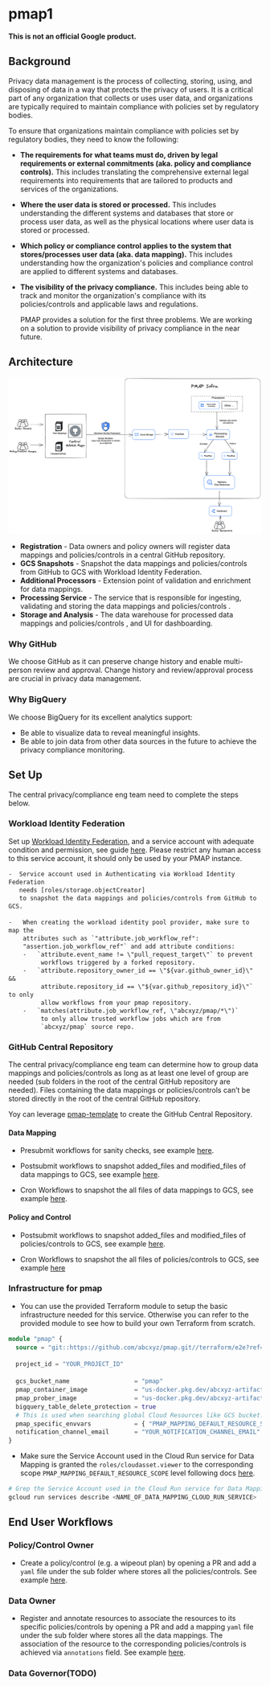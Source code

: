 # pmap1

**This is not an official Google product.**

## Background

Privacy data management is the process of collecting, storing, using, and
disposing of data in a way that protects the privacy of users. It
is a critical part of any organization that collects or uses user data, and
organizations are typically required to maintain compliance with policies set by
regulatory bodies.

To ensure that organizations maintain compliance with policies set by regulatory
bodies, they need to know the following:

* **The requirements for what teams
  must do, driven by legal requirements or external commitments (aka. 
  policy and compliance controls).** This includes translating the comprehensive
  external legal requirements into requirements that are tailored to products and
  services of the organizations.

* **Where the user data is stored or processed.** This includes understanding the
  different systems and databases that store or process user data, as well as the
  physical locations where user data is stored or processed.

* **Which policy or compliance control applies to
  the system that stores/processes user data (aka. data mapping).** This includes
  understanding how the organization's policies and compliance control are applied to
  different systems and databases.

* **The visibility of the privacy compliance.** This includes
  being able to track and monitor the organization's compliance with its policies/controls
  and applicable laws and regulations.
  
  PMAP provides a solution for the first three problems. We are working on a
  solution to provide visibility of privacy compliance in the near future.

## Architecture

![pmap architecture](./docs/assets/arch.png)

*   **Registration** - Data owners and policy owners will register data mappings and
    policies/controls in a central GitHub repository.
*   **GCS Snapshots** - Snapshot the data mappings and policies/controls from GitHub
    to GCS with Workload Identity Federation.
*   **Additional Processors** - Extension point of validation and enrichment for data mappings.
*   **Processing Service** - The service that is responsible for ingesting,
    validating and storing the data mappings and policies/controls .
*   **Storage and Analysis** - The data warehouse for processed data mappings and
    policies/controls , and UI for dashboarding.

### Why GitHub

We choose GitHub as it can preserve change history and enable multi-person
review and approval. Change history and review/approval process are crucial in
privacy data management.

### Why BigQuery

We choose BigQuery for its excellent analytics support:
* Be able to visualize
  data to reveal meaningful insights.
* Be able to join data from other
  data sources in the future to achieve the privacy compliance monitoring.

## Set Up

The central privacy/compliance eng team need to complete the steps below.

### Workload Identity Federation

Set up
[Workload Identity Federation](https://cloud.google.com/iam/docs/workload-identity-federation),
and a service account with adequate condition and permission, see guide
[here](https://github.com/google-github-actions/auth#setting-up-workload-identity-federation).
Please restrict any human access to this service account, it should only be used by your PMAP instance.

```
-  Service account used in Authenticating via Workload Identity Federation
   needs [roles/storage.objectCreator]
   to snapshot the data mappings and policies/controls from GitHub to GCS.

-   When creating the workload identity pool provider, make sure to map the
    attributes such as `"attribute.job_workflow_ref":
    "assertion.job_workflow_ref"` and add attribute conditions:
    -   `attribute.event_name != \"pull_request_target\"` to prevent
         workflows triggered by a forked repository.
    -   `attribute.repository_owner_id == \"${var.github_owner_id}\" &&
         attribute.repository_id == \"${var.github_repository_id}\"` to only
         allow workflows from your pmap repository.
    -   `matches(attribute.job_workflow_ref, \"abcxyz/pmap/*\")`
         to only allow trusted workflow jobs which are from
         `abcxyz/pmap` source repo. 

```

### GitHub Central Repository

The central privacy/compliance eng team can determine how to group data
mappings and policies/controls as long as at least one level of group are needed (sub
folders in the root of the central GitHub repository are needed). Files
containing the data mappings or policies/controls can’t be stored directly in the
root of the central GitHub repository.

Yoy can leverage [pmap-template](https://github.com/abcxyz/pmap-template) to 
create the GitHub Central Repository.

#### Data Mapping

*   Presubmit workflows for sanity checks, see example
    [here](docs/example/workflows/data_mapping_validation.yaml).

*   Postsubmit workflows to snapshot added_files and modified_files of
    data mappings to GCS, see example
    [here](docs/example/workflows/snapshot_data_mapping_change.yaml).

*   Cron Workflows to snapshot the all files of data mappings to GCS,
    see example [here](docs/example/workflows/snapshot_data_mapping_copy.yaml).

#### Policy and Control

*   Postsubmit workflows to snapshot added_files and modified_files of
    policies/controls to GCS, see example
    [here](docs/example/workflows/snapshot_policy_change.yaml).

*   Cron Workflows to snapshot the all files of policies/controls to GCS, see
    example [here](docs/example/workflows/snapshot_policy_copy.yaml)

### Infrastructure for pmap

* You can use the provided Terraform module to setup the basic infrastructure
needed for this service. Otherwise you can refer to the provided module to see
how to build your own Terraform from scratch.

```terraform
module "pmap" {
  source = "git::https://github.com/abcxyz/pmap.git//terraform/e2e?ref=main" # this should be pinned to the SHA desired

  project_id = "YOUR_PROJECT_ID"

  gcs_bucket_name                  = "pmap"
  pmap_container_image             = "us-docker.pkg.dev/abcxyz-artifacts/docker-images/pmap:0.0.4-amd64"
  pmap_prober_image                = "us-docker.pkg.dev/abcxyz-artifacts/docker-images/pmap-prober:0.0.4-amd64"
  bigquery_table_delete_protection = true
  # This is used when searching global Cloud Resources like GCS bucket.
  pmap_specific_envvars            = { "PMAP_MAPPING_DEFAULT_RESOURCE_SCOPE" : "YOUR_DEFAULT_RESOURCE_SCOPE" }
  notification_channel_email       = "YOUR_NOTIFICATION_CHANNEL_EMAIL"
}
```

* Make sure the Service Account used in the Cloud Run service for
Data Mapping is granted the `roles/cloudasset.viewer` to the corresponding
scope `PMAP_MAPPING_DEFAULT_RESOURCE_SCOPE` level 
following docs [here](https://cloud.google.com/iam/docs/granting-changing-revoking-access#grant-single-role).

```sh
# Grep the Service Account used in the Cloud Run service for Data Mapping 
gcloud run services describe <NAME_OF_DATA_MAPPING_CLOUD_RUN_SERVICE> 
```


## End User Workflows

### Policy/Control Owner

*    Create a policy/control (e.g. a wipeout plan) by opening a PR and add a `yaml`
     file under the sub folder where
     stores
     all the policies/controls. See example
     [here](docs/example/wipeout_plan.yaml).

### Data Owner

*   Register and annotate resources to associate the resources to its specific
    policies/controls by opening a PR and add a mapping `yaml` file under the sub folder where stores
    all the data mappings. The association of
    the resource to the corresponding policies/controls is achieved via `annotations` field.
    See example
    [here](docs/example/resource_mapping.yaml).

### Data Governor(TODO)
